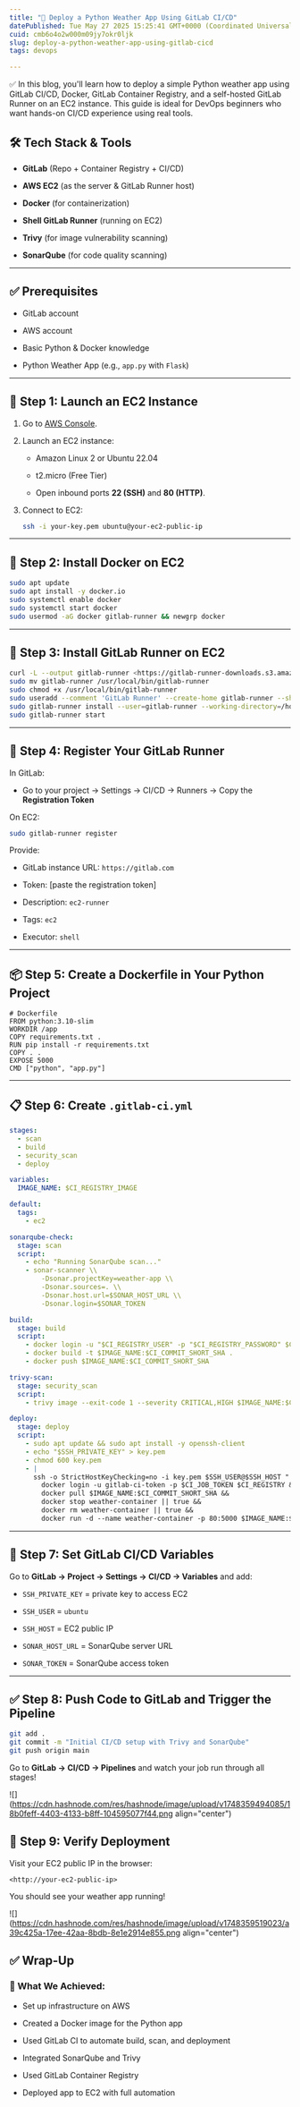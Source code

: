 ```yaml
---
title: "🚀 Deploy a Python Weather App Using GitLab CI/CD"
datePublished: Tue May 27 2025 15:25:41 GMT+0000 (Coordinated Universal Time)
cuid: cmb6o4o2w000m09jy7okr0ljk
slug: deploy-a-python-weather-app-using-gitlab-cicd
tags: devops

---
```


✅ In this blog, you'll learn how to deploy a simple Python weather app using GitLab CI/CD, Docker, GitLab Container Registry, and a self-hosted GitLab Runner on an EC2 instance. This guide is ideal for DevOps beginners who want hands-on CI/CD experience using real tools.

## 🛠️ Tech Stack & Tools

* **GitLab** (Repo + Container Registry + CI/CD)
    
* **AWS EC2** (as the server & GitLab Runner host)
    
* **Docker** (for containerization)
    
* **Shell GitLab Runner** (running on EC2)
    
* **Trivy** (for image vulnerability scanning)
    
* **SonarQube** (for code quality scanning)
    

---

## ✅ Prerequisites

* GitLab account
    
* AWS account
    
* Basic Python & Docker knowledge
    
* Python Weather App (e.g., `app.py` with `Flask`)
    

---

## 🔧 Step 1: Launch an EC2 Instance

1. Go to [AWS Console](https://console.aws.amazon.com/).
    
2. Launch an EC2 instance:
    
    * Amazon Linux 2 or Ubuntu 22.04
        
    * t2.micro (Free Tier)
        
    * Open inbound ports **22 (SSH)** and **80 (HTTP)**.
        
3. Connect to EC2:
    
    ```bash
    ssh -i your-key.pem ubuntu@your-ec2-public-ip
    
    ```
    

---

## 🐳 Step 2: Install Docker on EC2

```bash
sudo apt update
sudo apt install -y docker.io
sudo systemctl enable docker
sudo systemctl start docker
sudo usermod -aG docker gitlab-runner && newgrp docker
```

---

## 🤖 Step 3: Install GitLab Runner on EC2

```bash
curl -L --output gitlab-runner <https://gitlab-runner-downloads.s3.amazonaws.com/latest/binaries/gitlab-runner-linux-amd64>
sudo mv gitlab-runner /usr/local/bin/gitlab-runner
sudo chmod +x /usr/local/bin/gitlab-runner
sudo useradd --comment 'GitLab Runner' --create-home gitlab-runner --shell /bin/bash
sudo gitlab-runner install --user=gitlab-runner --working-directory=/home/gitlab-runner
sudo gitlab-runner start

```

---

## 🔐 Step 4: Register Your GitLab Runner

In GitLab:

* Go to your project → Settings → CI/CD → Runners → Copy the **Registration Token**
    

On EC2:

```bash
sudo gitlab-runner register

```

Provide:

* GitLab instance URL: `https://gitlab.com`
    
* Token: \[paste the registration token\]
    
* Description: `ec2-runner`
    
* Tags: `ec2`
    
* Executor: `shell`
    

---

## 📦 Step 5: Create a Dockerfile in Your Python Project

```plaintext
# Dockerfile
FROM python:3.10-slim
WORKDIR /app
COPY requirements.txt .
RUN pip install -r requirements.txt
COPY . .
EXPOSE 5000
CMD ["python", "app.py"]

```

---

## 📋 Step 6: Create `.gitlab-ci.yml`

```yaml
stages:
  - scan
  - build
  - security_scan
  - deploy

variables:
  IMAGE_NAME: $CI_REGISTRY_IMAGE

default:
  tags:
    - ec2

sonarqube-check:
  stage: scan
  script:
    - echo "Running SonarQube scan..."
    - sonar-scanner \\
        -Dsonar.projectKey=weather-app \\
        -Dsonar.sources=. \\
        -Dsonar.host.url=$SONAR_HOST_URL \\
        -Dsonar.login=$SONAR_TOKEN

build:
  stage: build
  script:
    - docker login -u "$CI_REGISTRY_USER" -p "$CI_REGISTRY_PASSWORD" $CI_REGISTRY
    - docker build -t $IMAGE_NAME:$CI_COMMIT_SHORT_SHA .
    - docker push $IMAGE_NAME:$CI_COMMIT_SHORT_SHA

trivy-scan:
  stage: security_scan
  script:
    - trivy image --exit-code 1 --severity CRITICAL,HIGH $IMAGE_NAME:$CI_COMMIT_SHORT_SHA || true

deploy:
  stage: deploy
  script:
    - sudo apt update && sudo apt install -y openssh-client
    - echo "$SSH_PRIVATE_KEY" > key.pem
    - chmod 600 key.pem
    - |
      ssh -o StrictHostKeyChecking=no -i key.pem $SSH_USER@$SSH_HOST "
        docker login -u gitlab-ci-token -p $CI_JOB_TOKEN $CI_REGISTRY &&
        docker pull $IMAGE_NAME:$CI_COMMIT_SHORT_SHA &&
        docker stop weather-container || true &&
        docker rm weather-container || true &&
        docker run -d --name weather-container -p 80:5000 $IMAGE_NAME:$CI_COMMIT_SHORT_SHA"

```

---

## 🔐 Step 7: Set GitLab CI/CD Variables

Go to **GitLab → Project → Settings → CI/CD → Variables** and add:

* `SSH_PRIVATE_KEY` = private key to access EC2
    
* `SSH_USER` = `ubuntu`
    
* `SSH_HOST` = EC2 public IP
    
* `SONAR_HOST_URL` = SonarQube server URL
    
* `SONAR_TOKEN` = SonarQube access token
    

---

## ✅ Step 8: Push Code to GitLab and Trigger the Pipeline

```bash
git add .
git commit -m "Initial CI/CD setup with Trivy and SonarQube"
git push origin main

```

Go to **GitLab → CI/CD → Pipelines** and watch your job run through all stages!

![](https://cdn.hashnode.com/res/hashnode/image/upload/v1748359494085/18b0feff-4403-4133-b8ff-104595077f44.png align="center")

## 🧪 Step 9: Verify Deployment

Visit your EC2 public IP in the browser:

```plaintext
<http://your-ec2-public-ip>
```

You should see your weather app running!

![](https://cdn.hashnode.com/res/hashnode/image/upload/v1748359519023/a39c425a-17ee-42aa-8bdb-8e1e2914e855.png align="center")

## ✅ Wrap-Up

### 🔁 What We Achieved:

* Set up infrastructure on AWS
    
* Created a Docker image for the Python app
    
* Used GitLab CI to automate build, scan, and deployment
    
* Integrated SonarQube and Trivy
    
* Used GitLab Container Registry
    
* Deployed app to EC2 with full automation